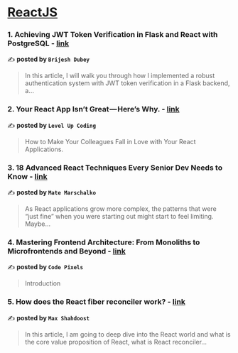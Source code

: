 
<h1><a href=https://medium.com/tag/reactjs/recommended target="_blank" rel="noopener noreferrer">ReactJS</a></h1>
<h3>1. Achieving JWT Token Verification in Flask and React with PostgreSQL - <a href="https://medium.com/@brijeshbrd/achieving-jwt-token-verification-in-flask-and-react-with-postgresql-4e7d9a233a96" target="_blank" rel="noopener noreferrer">link</a></h3>

✍️ **posted by `Brijesh Dubey`**

<blockquote>In this article, I will walk you through how I implemented a robust authentication system with JWT token verification in a Flask backend, a…</blockquote>

<h3>2. Your React App Isn’t Great — Here’s Why. - <a href="https://medium.com/gitconnected/your-react-app-isnt-great-here-s-why-5eb61b3f110b" target="_blank" rel="noopener noreferrer">link</a></h3>

✍️ **posted by `Level Up Coding`**

<blockquote>How to Make Your Colleagues Fall in Love with Your React Applications.</blockquote>

<h3>3. 18 Advanced React Techniques Every Senior Dev Needs to Know - <a href="https://medium.com/@matemarschalko/18-advanced-react-techniques-every-senior-dev-needs-to-know-13456ba2604c" target="_blank" rel="noopener noreferrer">link</a></h3>

✍️ **posted by `Mate Marschalko`**

<blockquote>As React applications grow more complex, the patterns that were “just fine” when you were starting out might start to feel limiting. Maybe…</blockquote>

<h3>4. Mastering Frontend Architecture: From Monoliths to Microfrontends and Beyond - <a href="https://medium.com/@yogeshnivas2003/mastering-frontend-architecture-from-monoliths-to-microfrontends-and-beyond-942db7727639" target="_blank" rel="noopener noreferrer">link</a></h3>

✍️ **posted by `Code Pixels`**

<blockquote>Introduction</blockquote>

<h3>5. How does the React fiber reconciler work? - <a href="https://medium.com/@maxtsh/how-does-the-react-fiber-reconciler-work-77c3650127da" target="_blank" rel="noopener noreferrer">link</a></h3>

✍️ **posted by `Max Shahdoost`**

<blockquote>In this article, I am going to deep dive into the React world and what is the core value proposition of React, what is React reconciler…</blockquote>

